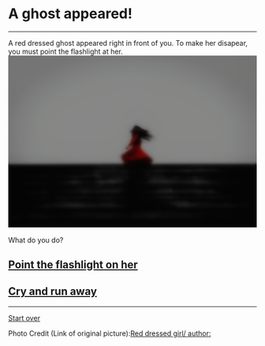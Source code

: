 # A ghost appeared!
---  

A red dressed ghost appeared right in front of you. To make her disapear, you must point the flashlight at her.  
<img src="https://raw.githubusercontent.com/xiurongy3506/cyoa-project/master/fancy-golden-entrance/red.jpg" id="c9.io" alt="" />

What do you do?  

##  [Point the flashlight on her](result-one-won.md)  
##  [Cry and run away](result-two-trapped.md)  

---  
[Start over](../home.md)  

Photo Credit (Link of original picture):[Red dressed girl/ author: ](https://pixabay.com/en/red-dress-spinning-dress-red-woman-1149534/)  

